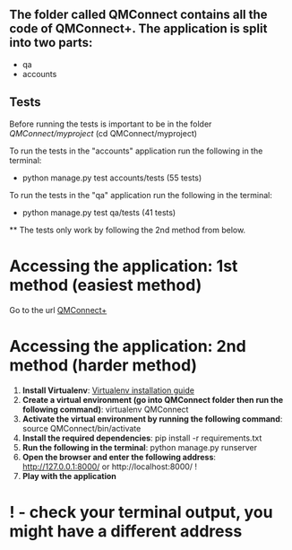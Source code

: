 ## The folder called QMConnect contains all the code of QMConnect+. The application is split into two parts:
* qa
* accounts

## Tests
Before running the tests is important to be in the folder *QMConnect/myproject* (cd QMConnect/myproject)

To run the tests in the "accounts" application run the following in the terminal:
* python manage.py test accounts/tests (55 tests)

To run the tests in the "qa" application run the following in the terminal:
* python manage.py test qa/tests (41 tests)

** The tests only work by following the 2nd method from below.

# Accessing the application: 1st method (easiest method)
Go to the url [QMConnect+](http://qmconnect.herokuapp.com/)

# Accessing the application: 2nd method (harder method)
1. **Install Virtualenv**: [Virtualenv installation guide](https://packaging.python.org/guides/installing-using-pip-and-virtualenv/)
2. **Create a virtual environment (go into QMConnect folder then run the following command)**: virtualenv QMConnect
3. **Activate the virtual environment by running the following command**: source QMConnect/bin/activate
4. **Install the required dependencies**: pip install -r requirements.txt
5. **Run the following in the terminal**: python manage.py runserver
6. **Open the browser and enter the following address**: http://127.0.0.1:8000/ or http://localhost:8000/ !
7. **Play with the application**

# ! - check your terminal output, you might have a different address
